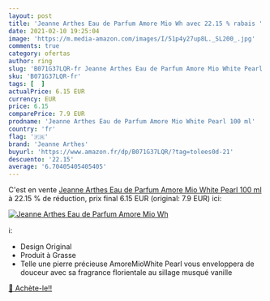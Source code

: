 ```yaml
---
layout: post
title: 'Jeanne Arthes Eau de Parfum Amore Mio Wh avec 22.15 % rabais '
date: 2021-02-10 19:25:04
image: 'https://m.media-amazon.com/images/I/51p4y27up8L._SL200_.jpg'
comments: true
category: ofertas
author: ring
slug: 'B071G37LQR-fr Jeanne Arthes Eau de Parfum Amore Mio White Pearl 100 ml'
sku: 'B071G37LQR-fr'
tags: [  ]
actualPrice: 6.15 EUR
currency: EUR
price: 6.15
comparePrice: 7.9 EUR
prodname: 'Jeanne Arthes Eau de Parfum Amore Mio White Pearl 100 ml'
country: 'fr'
flag: '🇫🇷'
brand: 'Jeanne Arthes'
buyurl: 'https://www.amazon.fr/dp/B071G37LQR/?tag=tolees0d-21'
descuento: '22.15'
average: '6.70405405405405'
---
```


C'est en vente [Jeanne Arthes Eau de Parfum Amore Mio White Pearl 100 ml](https://www.amazon.fr/dp/B071G37LQR/?tag=tolees0d-21)  à  22.15 % de réduction, prix final  6.15 EUR (original: 7.9 EUR) ici:

[![Jeanne Arthes Eau de Parfum Amore Mio Wh](https://m.media-amazon.com/images/I/51p4y27up8L._SL200_.jpg)](https://www.amazon.fr/dp/B071G37LQR/?tag=tolees0d-21)

ℹ️:

- Design Original
- Produit à Grasse
- Telle une pierre précieuse AmoreMioWhite Pearl vous enveloppera de douceur avec sa fragrance florientale au sillage musqué vanille

[🛒 Achète-le!!](https://www.amazon.fr/dp/B071G37LQR/?tag=tolees0d-21)
